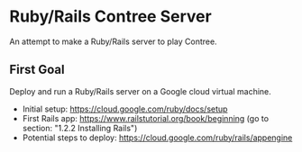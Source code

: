 # Ruby/Rails Contree Server

An attempt to make a Ruby/Rails server to play Contree.

## First Goal

Deploy and run a Ruby/Rails server on a Google cloud virtual machine.

- Initial setup: https://cloud.google.com/ruby/docs/setup
- First Rails app: https://www.railstutorial.org/book/beginning (go to section: "1.2.2 Installing Rails")
- Potential steps to deploy: https://cloud.google.com/ruby/rails/appengine
